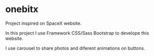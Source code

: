 # onebitx
Project inspired on SpaceX website.


In this project I use Framework CSS/Sass Bootstrap to develope this website. 

I use carousel to share photos and diferent animations on buttons. 
